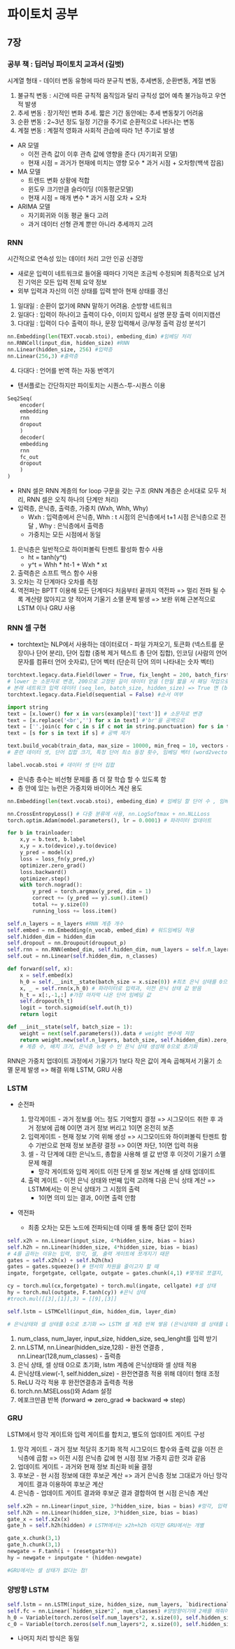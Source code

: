 # 파이토치 공부
## 7장
### 공부 책 : 딥러닝 파이토치 교과서 (길벗)

시계열 형태 - 데이터 변동 유형에 따라 분규칙 변동, 추세변동, 순환변동, 계절 변동
1. 불규칙 변동 : 시간에 따른 규칙적 움직임과 달리 규칙성 없어 예측 불가능하고 우연적 발생
2. 추세 변동 : 장기적인 변화 추세. 짧은 기간 동안에는 추세 변동찾기 어려움
3. 순환 변동 : 2~3년 정도 일정 기간을 주기로 순환적으로 나타나는 변동
4. 계절 변동 : 계절적 영화과 사회적 관습에 따라 1년 주기로 발생

- AR 모델
    - 이전 관측 값이 이후 관측 값에 영향을 준다 (자기회귀 모델)
    - 현재 시점 = 과거가 현재에 미치는 영향 모수 * 과거 시점 + 오차항(백색 잡음)
- MA 모델
    - 트렌드 변화 상황에 적합
    - 윈도우 크기만큼 슬라이딩 (이동평균모델)
    - 현재 시점 = 매개 변수 * 과거 시점 오차 + 오차
- ARIMA 모델
    - 자기회귀와 이동 평균 둘다 고려
    - 과거 데이터 선형 관계 뿐만 아니라 추세까지 고려

### RNN
시간적으로 연속성 있는 데이터 처리 고안 인공 신경망
- 새로운 입력이 네트워크로 들어올 때마다 기억은 조금씩 수정되며 최종적으로 남겨진 기억은 모든 입력 전체 요약 정보
- 외부 입력과 자신의 이전 상태를 입력 받아 현재 상태를 갱신

1. 일대일 : 순환이 없기에 RNN 말하기 어려움. 순방향 네트워크
2. 일대다 : 입력이 하나이고 출력이 다수, 이미지 입력시 설명 문장 출력 이미지캡션
3. 다대일 : 입력이 다수 출력이 하나, 문장 입력해서 긍/부정 출력 감성 분석기

```python
nn.Embedding(len(TEXT.vocab.stoi), embeding_dim) #임베딩 처리
nn.RNNCell(input_dim, hidden_size) #RNN
nn.Linear(hidden_size, 256) #입력층
nn.Linear(256,3) #출력층
```
4. 다대다 : 언어를 번역 하는 자동 번역기
- 텐서플로는 간단하지만 파이토치는 시퀀스-투-시퀀스 이용
```python
Seq2Seq(
    encoder(
    embedding
    rnn
    dropout
    )
    decoder(
    embedding
    rnn
    fc_out
    dropout
    )
)
```
- RNN 셀은 RNN 계층의 for loop 구문을 갖는 구조 (RNN 계층은 순서대로 모두 처리, RNN 셀은 오직 하나의 단계만 처리)
- 입력층, 은닉층, 출력층, 가중치 (Wxh, Whh, Why)
    - Wxh : 입력층에서 은닉층, Whh : t 시점의 은닉층에서 t+1 시점 은닉층으로 전달 , Why : 은닉층에서 출력층
    - 가중치는 모든 시점에서 동일

1. 은닉층은 일반적으로 하이퍼볼릭 탄젠트 활성화 함수 사용
    - ht = tanh(y^t)
    - y^t = Whh * ht-1 + Wxh * xt
2. 출력층은 소프트 맥스 함수 사용
3. 오차는 각 단계마다 오차를 측정
4. 역전파는 BPTT 이용해 모든 단계마다 처음부터 끝까지 역전파 => 멀리 전파 될 수록 계산량 많아지고 양 적어져 기울기 소멸 문제 발생 =>
보완 위해 근본적으로 LSTM 이나 GRU 사용


### RNN 셀 구현
- torchtext는 NLP에서 사용하는 데이터로더 - 파일 가져오기, 토큰화 (넥스트를 문장이나 단어 분리), 단어 집합 (중복 제거 텍스트 총 단어 집합), 인코딩 (사람의 언어 문자를 컴퓨터 언어 숫자로), 단어 벡터 (단순히 단어 의미 나타내는 숫자 벡터)

```python
torchtext.legacy.data.Field(lower = True, fix_lenght = 200, batch_first = False)
# lower 는 소문자로 변경, 200으로 고정된 길이 데이터 얻음 (만일 짧을 시 패딩 작업으로 200 맞춰줌)
# 본래 네트워크 입력 데이터 (seq_len, batch_size, hidden_size) => True 면 (batch_size, seq_len, hidden_size)
torchtext.legacy.data.Field(sequential = False) #순서 여부

import string
text = [x.lower() for x in vars(example)['text']] # 소문자로 변경
text = [x.replace('<br','') for x in text] #'br'을 공백으로
text = [''.join(c for c in s if c not in string.punctuation) for s in text] # 구두점 제거
text = [s for s in text if s] # 공백 제거

text.build_vocab(train_data, max_size = 10000, min_freq = 10, vectors = None)
# 훈련 데이터 셋, 단어 집합 크기, 특정 단어 최소 등장 횟수, 임베딩 벡터 (word2vector, glove)

label.vocab.stoi # 데이터 셋 단어 집합
```

- 은닉층 층수는 비선형 문제를 좀 더 잘 학습 할 수 있도록 함
- 층 안에 있는 뉴런은 가중치와 바이어스 계산 용도

```python
nn.Embedding(len(text.vocab.stoi), embeding_dim) # 임베딩 할 단어 수 , 임베딩 할 벡터 차원

nn.CrossEntropyLoss() # 다중 분류에 사용, nn.LogSoftmax + nn.NLLLoss
torch.optim.Adam(model.parameters(), lr = 0.0001) # 파라미터 업데이트

for b in trainloader:
    x,y = b.text, b.label
    x,y = x.to(device),y.to(device)
    y_pred = model(x)
    loss = loss_fn(y_pred,y)
    optimizer.zero_grad()
    loss.backward()
    optimizer.step()
    with torch.nograd():
        y_pred = torch.argmax(y_pred, dim = 1)
        correct += (y_pred == y).sum().item()
        total += y.size(0)
        running_loss += loss.item()

self.n_layers = n_layers #RNN 계층 개수
self.embed = nn.Embedding(n_vocab, embed_dim) # 워드임베딩 적용
self.hidden_dim = hidden_dim
self.dropout = nn.Droupout(droupout_p)
self.rnn = nn.RNN(embed_dim, self.hidden_dim, num_layers = self.n_layers, batch_first = True)
self.out = nn.Linear(self.hidden_dim, n_classes)

def forward(self, x):
    x = self.embed(x)
    h_0 = self.__init__state(batch_size = x.size(0)) #최초 은닉 상태를 0으로 초기화
    x, _ = self.rnn(x,h_0) # 파라미터로 입력과, 이전 은닉 상태 값 받음
    h_t = x[:,-1,:] #가장 마자막 나온 단어 임베딩 값
    self.dropout(h_t)
    logit = torch.sigmoid(self.out(h_t))
    return logit

def __init__state(self, batch_size = 1):
    weight = next(self.parameters()).data # weight 변수에 저장
    return weight.new(self.n_layers, batch_size, self.hidden_dim).zero_()
    # 계층 수, 배치 크기, 은닉층 뉴럿 수 인 은닉 상태 생성해 0으로 초기화
```
RNN은 가중치 업데이트 과정에서 기울기가 1보다 작은 값이 계속 곱해져서 기울기 소멸 문제 발생 => 해결 위해 LSTM, GRU 사용

### LSTM
- 순전파
    1. 망각게이트 - 과거 정보를 어느 정도 기억할지 결정 => 시그모이드 취한 후 과거 정보에 곱해 0이면 과거 정보 버리고 1이면 온전히 보존
    2. 입력게이트 - 현재 정보 기억 위해 생성 => 시그모이드와 하이퍼볼릭 탄젠트 함수 기반으로 현재 정보 보존량 결정 => 0이면 차단, 1이면 입력 허용
    3. 셀 - 각 단계에 대한 은닉노드, 총합을 사용해 셀 값 반영 후 이것이 기울기 소멸 문제 해결
        - 망각 게이트와 입력 게이트 이전 단계 셀 정보 계산해 셀 상태 업데이트
    4. 출력 게이트 - 이전 은닉 상태와 t번째 입력 고려해 다음 은닉 상태 계산 => LSTM에서는 이 은닉 상태가 그 시점의 출력
        - 1이면 의미 있는 결과, 0이면 출력 안함

- 역전파
    - 최종 오차는 모든 노드에 전파되는데 이때 셀 통해 중단 없이 전파

```python
self.x2h = nn.Linear(input_size, 4*hidden_size, bias = bias)
self.h2h = nn.Linear(hidden_size, 4*hidden_size, bias = bias)
# 4를 곱하는 이유는 입력, 망각, 셀, 출력 게이트에 쪼개지기 때문
gates = self.x2h(x) + self.h2h(hx)
gates = gates.squeeze() # 텐서의 차원을 줄이고자 할 때
ingate, forgetgate, cellgate, outgate = gates.chunk(4,1) #몇개로 쪼갤지, 어떤 차원을 기준으로 쪼갤지

cy = torch.mul(cx,forgetgate) + torch.mul(ingate, cellgate) #셀 상태
hy = torch.mul(outgate, F.tanh(cy)) #은닉 상태
#troch.mul([[3],[1]],3) = [[9],[3]]

self.lstm = LSTMCell(input_dim, hidden_dim, layer_dim)

# 은닉상태와 셀 상태를 0으로 초기화 => LSTM 셀 계층 반복 쌓음 (은닉상태와 셀 상태를 LSTMCell에 적용 결과를 또 다시 각 상태에 저장)
```
1. num_class, num_layer, input_size, hidden_size, seq_lenght를 입력 받기 
2. nn.LSTM, nn.Linear(hidden_size,128) - 완전 연결층 , nn.Linear(128,num_classes) - 출력층
3. 은닉 상태, 셀 상태 0으로 초기화, lstm 계층에 은닉상태와 셀 상태 적용
4. 은닉상태.view(-1, self.hidden_size) - 완전연결층 적용 위해 데이터 형태 조정
5. ReLU 각각 적용 후 완전연결층과 출력층 적용
6. torch.nn.MSELoss()와 Adam 설정
7. 에포크만큼 반복 (forward => zero_grad => backward => step)

### GRU
LSTM에서 망각 게이트와 입력 게이트를 합치고, 별도의 업데이트 게이트 구성

1. 망각 게이트 - 과거 정보 적당히 초기화 목적 시그모이드 함수와 출력 값을 이전 은닉층에 곱함 => 이전 시점 은닉층 값에 현 시점 정보 가중치 곱한 것과 같음
2. 업데이트 게이트 - 과거와 현재 정보 최신화 비율 결정
3. 후보군 - 현 시점 정보에 대한 후보군 계산 => 과거 은닉층 정보 그대로가 아닌 망각 게이트 결과 이용하여 후보군 계산
4. 은닉층 - 업데이트 게이트 결과와 후보군 결과 결합하여 현 시점 은닉층 계산

```python
self.x2h = nn.Linear(input_size, 3*hidden_size, bias = bias) #망각, 입력 게이트 + tanh 적용 new gate
self.h2h = nn.Linear(hidden_size, 3*hidden_size, bias = bias)
gate_x = self.x2x(x)
gate_h = self.h2h(hidden) # LSTM에서는 x2h+h2h 이지만 GRU에서는 개별

gate_x.chunk(3,1)
gate_h.chunk(3,1)
newgate = F.tanh(i + (resetgate*h))
hy = newgate + inputgate * (hidden-newgate)

#GRU에서는 셀 상태가 없다는 점!
```

### 양방향 LSTM
```python
self.lstm = nn.LSTM(input_size, hidden_size, num_layers, `bidirectional = True`, batch_first = True) # 양방향 LSTM 사용
self.fc = nn.Linear(`hidden_size*2`, num_classes) #양방향이기에 2배를 해줘야함
h_0 = Variable(torch.zeros(self.num_layers*2, x.size(0), self.hidden_size))
c_0 = Variable(torch.zeros(self.num_layers*2, x.size(0), self.hidden_size))

```
- 나머지 처리 방식은 동일


